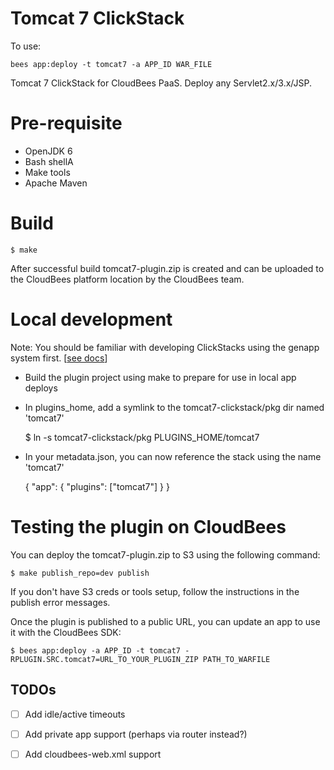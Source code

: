 # Tomcat 7 ClickStack

To use: 

    bees app:deploy -t tomcat7 -a APP_ID WAR_FILE

Tomcat 7 ClickStack for CloudBees PaaS. Deploy any Servlet2.x/3.x/JSP.

# Pre-requisite

* OpenJDK 6
* Bash shellA
* Make tools
* Apache Maven

# Build 

    $ make

After successful build tomcat7-plugin.zip is created and can be uploaded to the CloudBees platform location by the CloudBees team.

# Local development

Note: You should be familiar with developing ClickStacks using the genapp system first. \[[see docs](http://genapp-docs.cloudbees.com/quickstart.html)\]

* Build the plugin project using make to prepare for use in local app deploys
* In plugins\_home, add a symlink to the tomcat7-clickstack/pkg dir named 'tomcat7'

  $ ln -s tomcat7-clickstack/pkg PLUGINS\_HOME/tomcat7

* In your metadata.json, you can now reference the stack using the name 'tomcat7'

    { "app": {  "plugins": ["tomcat7"] } }

# Testing the plugin on CloudBees

You can deploy the tomcat7-plugin.zip to S3 using the following command:

    $ make publish_repo=dev publish

If you don't have S3 creds or tools setup, follow the instructions in the publish error messages.

Once the plugin is published to a public URL, you can update an app to use it with the CloudBees SDK:

    $ bees app:deploy -a APP_ID -t tomcat7 -RPLUGIN.SRC.tomcat7=URL_TO_YOUR_PLUGIN_ZIP PATH_TO_WARFILE


## TODOs
- [ ] Add idle/active timeouts
- [ ] Add private app support (perhaps via router instead?)
- [ ] Add cloudbees-web.xml support

